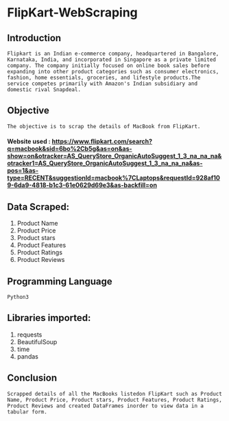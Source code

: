 # FlipKart-WebScraping

## Introduction
    Flipkart is an Indian e-commerce company, headquartered in Bangalore, Karnataka, India, and incorporated in Singapore as a private limited company. The company initially focused on online book sales before expanding into other product categories such as consumer electronics, fashion, home essentials, groceries, and lifestyle products.The service competes primarily with Amazon's Indian subsidiary and domestic rival Snapdeal.

## Objective
    The objective is to scrap the details of MacBook from FlipKart.
    
   #### Website used : https://www.flipkart.com/search?q=macbook&sid=6bo%2Cb5g&as=on&as-show=on&otracker=AS_QueryStore_OrganicAutoSuggest_1_3_na_na_na&otracker1=AS_QueryStore_OrganicAutoSuggest_1_3_na_na_na&as-pos=1&as-type=RECENT&suggestionId=macbook%7CLaptops&requestId=928af109-6da9-4818-b1c3-61e0629d69e3&as-backfill=on

## Data Scraped:

1. Product Name
2. Product Price
3. Product stars
4. Product Features
5. Product Ratings
6. Product Reviews

## Programming Language 
    Python3

## Libraries imported:

1. requests
2. BeautifulSoup
3. time
4. pandas

## Conclusion
    
    Scrapped details of all the MacBooks listedon FlipKart such as Product Name, Product Price, Product stars, Product Features, Product Ratings, Product Reviews and created DataFrames inorder to view data in a tabular form.
